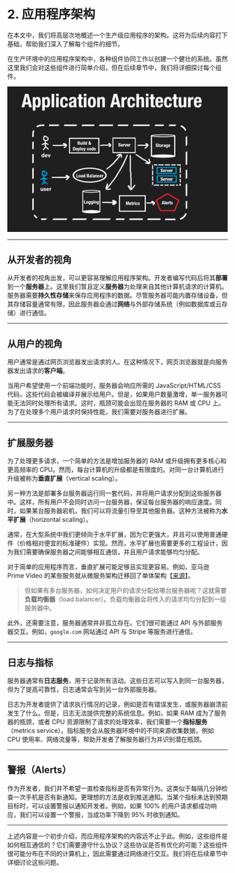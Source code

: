 # 2. 应用程序架构

在本文中，我们将高层次地概述一个生产级应用程序的架构。这将为后续内容打下基础，帮助我们深入了解每个组件的细节。

在生产环境中的应用程序架构中，各种组件协同工作以创建一个健壮的系统。虽然这里我们会对这些组件进行简单介绍，但在后续章节中，我们将详细探讨每个组件。

![](../image/system-3.png)

---

## 从开发者的视角

从开发者的视角出发，可以更容易理解应用程序架构。开发者编写代码后将其**部署**到一个**服务器**上。这里我们暂且定义**服务器**为处理来自其他计算机请求的计算机。服务器需要**持久性存储**来保存应用程序的数据。尽管服务器可能内置存储设备，但其存储容量通常有限，因此服务器会通过**网络**与外部存储系统（例如数据库或云存储）进行通信。

---

## 从用户的视角

用户通常是通过网页浏览器发出请求的人。在这种情况下，网页浏览器就是向服务器发出请求的**客户端**。

当用户希望使用一个前端功能时，服务器会响应所需的 JavaScript/HTML/CSS 代码，这些代码会被编译并展示给用户。但是，如果用户数量激增，单一服务器可能无法同时处理所有请求。这时，瓶颈可能会出现在服务器的 RAM 或 CPU 上。为了在处理多个用户请求时保持性能，我们需要对服务器进行扩展。

---

## 扩展服务器

为了处理更多请求，一个简单的方法是增加服务器的 RAM 或升级拥有更多核心和更高频率的 CPU。然而，每台计算机的升级都是有限度的。对同一台计算机进行升级被称为**垂直扩展**（vertical scaling）。

另一种方法是部署多台服务器运行同一套代码，并将用户请求分配到这些服务器中。这样，所有用户不会同时访问一台服务器，保证每台服务器的响应速度。同时，如果某台服务器宕机，我们可以将流量引导至其他服务器。这种方法被称为**水平扩展**（horizontal scaling）。

通常，在大型系统中我们更倾向于水平扩展，因为它更强大，并且可以使用普通硬件（价格相对便宜的标准硬件）实现。然而，水平扩展也需要更多的工程设计，因为我们需要确保服务器之间能够相互通信，并且用户请求能够均匀分配。

对于简单的应用程序而言，垂直扩展可能足够且实现更容易。例如，亚马逊 Prime Video 的某些服务就从微服务架构迁移回了单体架构【[来源](https://www.primevideotech.com/video-streaming/scaling-up-the-prime-video-audio-video-monitoring-service-and-reducing-costs-by-90)】。

> 但如果有多台服务器，如何决定用户的请求分配给哪台服务器呢？这就需要**负载均衡器**（load balancer）。负载均衡器会将传入的请求均匀分配到一组服务器中。

此外，还需要注意，服务器通常并非孤立存在。它们很可能通过 API 与外部服务器交互。例如，`google.com` 网站通过 API 与 Stripe 等服务进行通信。

---

## 日志与指标

服务器通常有**日志服务**，用于记录所有活动。这些日志可以写入到同一台服务器，但为了提高可靠性，日志通常会写到另一台外部服务器。

日志为开发者提供了请求执行情况的记录，例如是否有错误发生，或服务器崩溃前发生了什么。但是，日志无法提供完整的系统信息。例如，如果 RAM 成为了服务器的瓶颈，或者 CPU 资源限制了请求的处理效率，我们需要一个**指标服务**（metrics service）。指标服务会从服务器环境中的不同来源收集数据，例如 CPU 使用率、网络流量等，帮助开发者了解服务器行为并识别潜在瓶颈。

---

## 警报（Alerts）

作为开发者，我们并不希望一直检查指标是否有异常行为。这类似于每隔几分钟检查一次手机是否有新通知。更理想的方法是收到推送通知。当某个指标未达到预期目标时，可以设置警报以通知开发者。例如，如果 100% 的用户请求都成功响应，我们可以设置一个警报，当成功率下降到 95% 时收到通知。

---

上述内容是一个初步介绍，而应用程序架构的内容远不止于此。例如，这些组件是如何相互通信的？它们需要遵守什么协议？这些协议是否有优化的可能？这些组件很可能分布在不同的计算机上，因此需要通过网络进行交互。我们将在后续章节中详细讨论这些问题。
